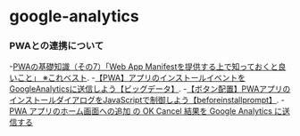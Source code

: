# google-analytics

### PWAとの連携について
-[PWAの基礎知識（その7）「Web App Manifestを提供する上で知っておくと良いこと」 ※これベスト](https://blog.htmlhifive.com/2018/07/18/pwa-web-app-manifest-knowhow/). 
-[【PWA】アプリのインストールイベントをGoogleAnalyticsに送信しよう【ビッグデータ】](https://blogenist.jp/2019/10/02/9437/). 
-[【ボタン配置】PWAアプリのインストールダイアログをJavaScriptで制御しよう【beforeinstallprompt】](https://blogenist.jp/2019/09/29/9424/). 
-[PWA アプリのホーム画面への追加 の OK Cancel 結果を Google Analytics に送信する](https://www.monotalk.xyz/blog/pwa-%E3%82%A2%E3%83%97%E3%83%AA%E3%81%AE%E3%83%9B%E3%83%BC%E3%83%A0%E7%94%BB%E9%9D%A2%E3%81%B8%E3%81%AE%E8%BF%BD%E5%8A%A0-%E3%81%AE-ok-cancel-%E7%B5%90%E6%9E%9C%E3%82%92-google-analytics-%E3%81%AB%E9%80%81%E4%BF%A1%E3%81%99%E3%82%8B/)
